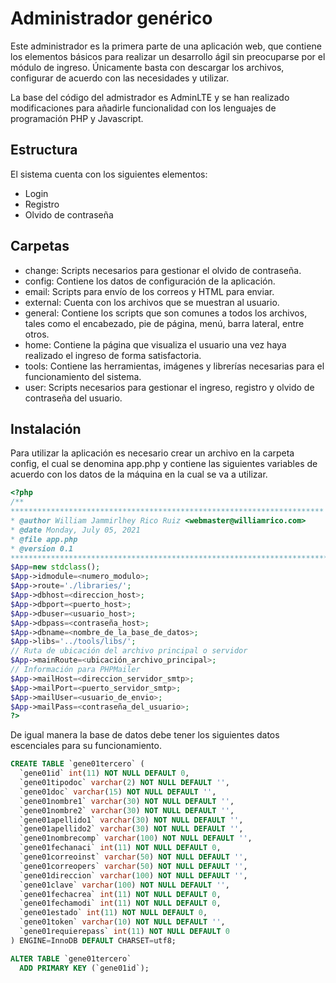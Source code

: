 # Administrador genérico

Este administrador es la primera parte de una aplicación web, que contiene los elementos básicos para realizar un desarrollo ágil sin preocuparse por el módulo de ingreso. Únicamente basta con descargar los archivos, configurar de acuerdo con las necesidades y utilizar.

La base del código del admistrador es AdminLTE y se han realizado modificaciones para añadirle funcionalidad con los lenguajes de programación PHP y Javascript.

## Estructura

El sistema cuenta con los siguientes elementos:
- Login
- Registro
- Olvido de contraseña

## Carpetas

- change: Scripts necesarios para gestionar el olvido de contraseña.
- config: Contiene los datos de configuración de la aplicación.
- email: Scripts para envío de los correos y HTML para enviar.
- external: Cuenta con los archivos que se muestran al usuario.
- general: Contiene los scripts que son comunes a todos los archivos, tales como el encabezado, pie de página, menú, barra lateral, entre otros.
- home: Contiene la página que visualiza el usuario una vez haya realizado el ingreso de forma satisfactoria.
- tools: Contiene las herramientas, imágenes y librerías necesarias para el funcionamiento del sistema.
- user: Scripts necesarios para gestionar el ingreso, registro y olvido de contraseña del usuario.

## Instalación
Para utilizar la aplicación es necesario crear un archivo en la carpeta config, el cual se denomina app.php y contiene las siguientes variables de acuerdo con los datos de la máquina en la cual se va a utilizar.

```php
<?php
/**
**********************************************************************
* @author William Jammirlhey Rico Ruiz <webmaster@williamrico.com>
* @date Monday, July 05, 2021
* @file app.php
* @version 0.1
***********************************************************************/
$App=new stdclass();
$App->idmodule=<numero_modulo>;
$App->route='./libraries/';
$App->dbhost=<direccion_host>;
$App->dbport=<puerto_host>;
$App->dbuser=<usuario_host>;
$App->dbpass=<contraseña_host>;
$App->dbname=<nombre_de_la_base_de_datos>;
$App->libs='../tools/libs/';
// Ruta de ubicación del archivo principal o servidor
$App->mainRoute=<ubicación_archivo_principal>;
// Información para PHPMailer
$App->mailHost=<direccion_servidor_smtp>;
$App->mailPort=<puerto_servidor_smtp>;
$App->mailUser=<usuario_de_envio>;
$App->mailPass=<contraseña_del_usuario>;
?>
```

De igual manera la base de datos debe tener los siguientes datos escenciales para su funcionamiento.

```sql
CREATE TABLE `gene01tercero` (
  `gene01id` int(11) NOT NULL DEFAULT 0,
  `gene01tipodoc` varchar(2) NOT NULL DEFAULT '',
  `gene01doc` varchar(15) NOT NULL DEFAULT '',
  `gene01nombre1` varchar(30) NOT NULL DEFAULT '',
  `gene01nombre2` varchar(30) NOT NULL DEFAULT '',
  `gene01apellido1` varchar(30) NOT NULL DEFAULT '',
  `gene01apellido2` varchar(30) NOT NULL DEFAULT '',
  `gene01nombrecomp` varchar(100) NOT NULL DEFAULT '',
  `gene01fechanaci` int(11) NOT NULL DEFAULT 0,
  `gene01correoinst` varchar(50) NOT NULL DEFAULT '',
  `gene01correopers` varchar(50) NOT NULL DEFAULT '',
  `gene01direccion` varchar(100) NOT NULL DEFAULT '',
  `gene01clave` varchar(100) NOT NULL DEFAULT '',
  `gene01fechacrea` int(11) NOT NULL DEFAULT 0,
  `gene01fechamodi` int(11) NOT NULL DEFAULT 0,
  `gene01estado` int(11) NOT NULL DEFAULT 0,
  `gene01token` varchar(10) NOT NULL DEFAULT '',
  `gene01requierepass` int(11) NOT NULL DEFAULT 0
) ENGINE=InnoDB DEFAULT CHARSET=utf8;

ALTER TABLE `gene01tercero`
  ADD PRIMARY KEY (`gene01id`);
```


<!-- Subida de imagenes (debe ser de internet) -->
<!-- ![](Dirección de la imagen) -->